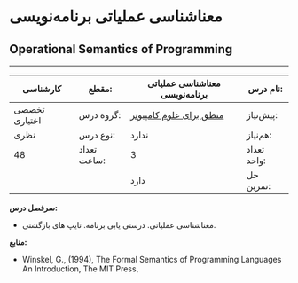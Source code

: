 # معناشناسی عملیاتی برنامه‌نویسی
## Operational Semantics of Programming
_______________________________________________________________________________
| کارشناسی      | مقطع:       | معناشناسی عملیاتی برنامه‌نویسی                                       | نام درس:    |
| ------------- | ----------- | -------------------------------------------------------------------- | ----------- |
| تخصصی اختیاری | گروه درس:   | [منطق برای علوم کامپیوتر](../elective/Logic-for-Computer-Science.md) | پیش‌نیاز:   |
| نظری          | نوع درس:    | ندارد                                                                | هم‌نیاز:    |
| 48            | تعداد ساعت: | 3                                                                    | تعداد واحد: |
|               |             |  دارد                                                                | حل تمرین:   |

**سرفصل درس:**


- معناشناسی عملیاتی. درستی یابی برنامه. تایپ های بازگشتی.


**منابع:**


- Winskel, G., (1994), The Formal Semantics of Programming Languages An Introduction, The MIT Press, 
